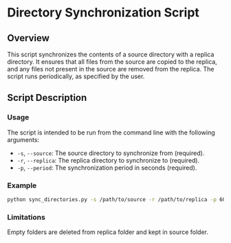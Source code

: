 # Directory Synchronization Script

## Overview

This script synchronizes the contents of a source directory with a replica directory. It ensures that all files from the source are copied to the replica, and any files not present in the source are removed from the replica. The script runs periodically, as specified by the user.

## Script Description

### Usage

The script is intended to be run from the command line with the following arguments:
- `-s`, `--source`: The source directory to synchronize from (required).
- `-r`, `--replica`: The replica directory to synchronize to (required).
- `-p`, `--period`: The synchronization period in seconds (required).

### Example

```sh
python sync_directories.py -s /path/to/source -r /path/to/replica -p 60
```

### Limitations
Empty folders are deleted from replica folder and kept in source folder.

